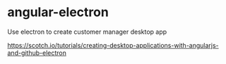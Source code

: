 # angular-electron
Use electron to create customer manager desktop app

https://scotch.io/tutorials/creating-desktop-applications-with-angularjs-and-github-electron
